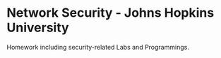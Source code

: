 # Network Security - Johns Hopkins University

Homework including security-related Labs and Programmings.
